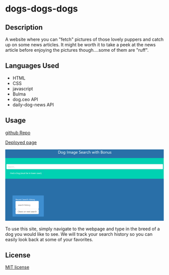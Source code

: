 # dogs-dogs-dogs

## Description

A website where you can "fetch" pictures of those lovely puppers and catch up on some news articles.  It might be worth it to take a peek at the news article before enjoying the pictures though....some of them are "ruff".

## Languages Used

- HTML
- CSS
- javascript
- Bulma
- dog.ceo API
- daily-dog-news API

## Usage

[github Repo](https://github.com/TaylorStrubhar/dogs-dogs-dogs)

[Deployed page](https://taylorstrubhar.github.io/dogs-dogs-dogs/)

![landing page screenshot](./assets/images/landing-page.png)

To use this site, simply navigate to the webpage and type in the breed of a dog you would like to see.  We will track your search history so you can easily look back at some of your favorites.  

## License

[MIT license](./LICENSE)
